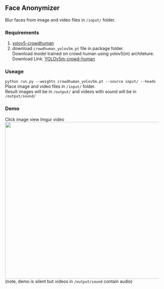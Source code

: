 ## Face Anonymizer
Blur faces from image and video files in `/input/` folder.<br>

### Requirements
1. [yolov5-crowdhuman](https://github.com/deepakcrk/yolov5-crowdhuman)<br>
2. download `crowdhuman_yolov5m.pt` file in package folder.<br>
Download model trained on crowd human using yolov5(m) architeture.<br>
Download Link:  [YOLOv5m-crowd-human](https://drive.google.com/file/d/1gglIwqxaH2iTvy6lZlXuAcMpd_U0GCUb/view?usp=sharing)<br>

### Useage
`python run.py --weights crowdhuman_yolov5m.pt --source input/ --heads`<br>
Place image and video files in `/input/` folder.<br> 
Result images will be in `/output/` and videos with sound will be in `/output/sound/`

### Demo
Click image view Imgur video<br>
[<img src="https://i.imgur.com/jP7URzA.png" width="512" height="512">](https://imgur.com/BEeOS5w)<br>
(note, demo is silent but videos in `/output/sound` contain audio)
